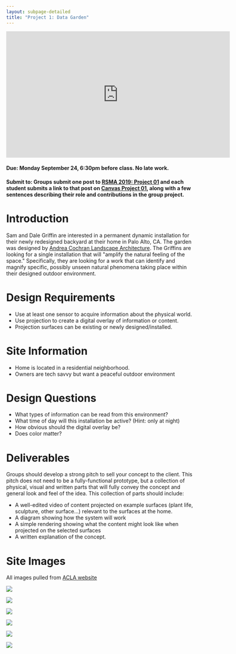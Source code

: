 ```yaml
---
layout: subpage-detailed
title: "Project 1: Data Garden"
---
```


<iframe src="https://player.vimeo.com/video/115082758?color=fffffff&title=0&byline=0&portrait=0" width="600" height="338" frameborder="0" webkitallowfullscreen mozallowfullscreen allowfullscreen></iframe>

#### Due: Monday September 24, 6:30pm before class. No late work.

#### Submit to: Groups submit one post to [RSMA 2019: Project 01](http://ideate.xsead.cmu.edu/gallery/pools/projec-01-data-garden) and each student submits a link to that post on [Canvas Project 01](https://canvas.cmu.edu/courses/6049/assignments/100772), along with a few sentences describing their role and contributions in the group project.

# Introduction

Sam and Dale Griffin are interested in a permanent dynamic installation for their newly redesigned backyard at their home in Palo Alto, CA. The garden was designed by [Andrea Cochran Landscape Architecture](http://acochran.com/). The Griffins are looking for a single installation that will "amplify the natural feeling of the space." Specifically, they are looking for a work that can identify and magnify specific, possibly unseen natural phenomena taking place within their designed outdoor environment.

# Design Requirements

- Use at least one sensor to acquire information about the physical world.
- Use projection to create a digital overlay of information or content.
- Projection surfaces can be existing or newly designed/installed.

# Site Information

- Home is located in a residential neighborhood.
- Owners are tech savvy but want a peaceful outdoor environment

# Design Questions

- What types of information can be read from this environment?
- What time of day will this installation be active? (Hint: only at night)
- How obvious should the digital overlay be?
- Does color matter?

# Deliverables

Groups should develop a strong pitch to sell your concept to the client. This pitch does not need to be a fully-functional prototype, but a collection of physical, visual and written parts that will fully convey the concept and general look and feel of the idea. This collection of parts should include:

- A well-edited video of content projected on example surfaces (plant life, sculpture, other surface...) relevant to the surfaces at the home.
- A diagram showing how the system will work
- A simple rendering showing what the content might look like when projected on the selected surfaces
- A written explanation of the concept.

# Site Images

All images pulled from [ACLA website](http://acochran.com/homeinpaloalto/)

<img 
src="{{site.baseurl}}/assets/1178_01.png" 
style="max-width: 600px;" 
/>

<img 
src="{{site.baseurl}}/assets/1178_02.png" 
style="max-width: 600px;" 
/>

<img 
src="{{site.baseurl}}/assets/1178_03.png" 
style="max-width: 600px;" 
/>

<img 
src="{{site.baseurl}}/assets/1178_04.png" 
style="max-width: 600px;" 
/>

<img 
src="{{site.baseurl}}/assets/1178_015png" 
style="max-width: 600px;" 
/>

<img 
src="{{site.baseurl}}/assets/1178_06.png" 
style="max-width: 600px;" 
/>
